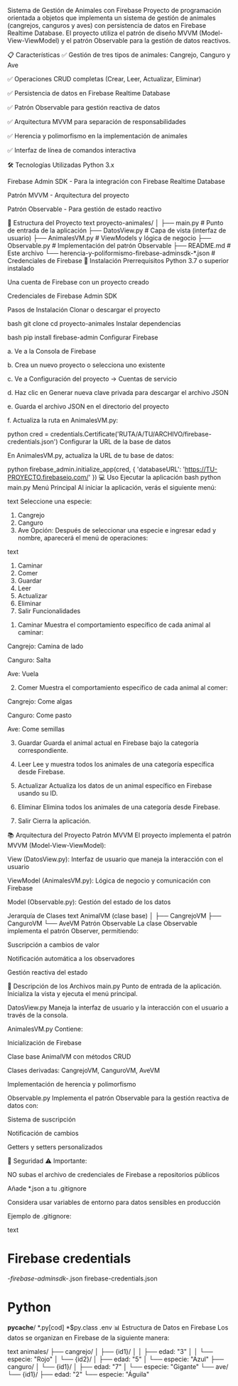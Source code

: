 Sistema de Gestión de Animales con Firebase
Proyecto de programación orientada a objetos que implementa un sistema de gestión de animales (cangrejos, canguros y aves) con persistencia de datos en Firebase Realtime Database. El proyecto utiliza el patrón de diseño MVVM (Model-View-ViewModel) y el patrón Observable para la gestión de datos reactivos.

📋 Características
✅ Gestión de tres tipos de animales: Cangrejo, Canguro y Ave

✅ Operaciones CRUD completas (Crear, Leer, Actualizar, Eliminar)

✅ Persistencia de datos en Firebase Realtime Database

✅ Patrón Observable para gestión reactiva de datos

✅ Arquitectura MVVM para separación de responsabilidades

✅ Herencia y polimorfismo en la implementación de animales

✅ Interfaz de línea de comandos interactiva

🛠️ Tecnologías Utilizadas
Python 3.x

Firebase Admin SDK - Para la integración con Firebase Realtime Database

Patrón MVVM - Arquitectura del proyecto

Patrón Observable - Para gestión de estado reactivo

📁 Estructura del Proyecto
text
proyecto-animales/
│
├── main.py                  # Punto de entrada de la aplicación
├── DatosView.py            # Capa de vista (interfaz de usuario)
├── AnimalesVM.py           # ViewModels y lógica de negocio
├── Observable.py           # Implementación del patrón Observable
├── README.md               # Este archivo
└── herencia-y-poliformismo-firebase-adminsdk-*.json  # Credenciales de Firebase
🚀 Instalación
Prerrequisitos
Python 3.7 o superior instalado

Una cuenta de Firebase con un proyecto creado

Credenciales de Firebase Admin SDK

Pasos de Instalación
Clonar o descargar el proyecto

bash
git clone <url-del-repositorio>
cd proyecto-animales
Instalar dependencias

bash
pip install firebase-admin
Configurar Firebase

a. Ve a la Consola de Firebase

b. Crea un nuevo proyecto o selecciona uno existente

c. Ve a Configuración del proyecto → Cuentas de servicio

d. Haz clic en Generar nueva clave privada para descargar el archivo JSON

e. Guarda el archivo JSON en el directorio del proyecto

f. Actualiza la ruta en AnimalesVM.py:

python
cred = credentials.Certificate('RUTA/A/TU/ARCHIVO/firebase-credentials.json')
Configurar la URL de la base de datos

En AnimalesVM.py, actualiza la URL de tu base de datos:

python
firebase_admin.initialize_app(cred, {
    'databaseURL': 'https://TU-PROYECTO.firebaseio.com/'
})
💻 Uso
Ejecutar la aplicación
bash
python main.py
Menú Principal
Al iniciar la aplicación, verás el siguiente menú:

text
Seleccione una especie:
1) Cangrejo
2) Canguro
3) Ave
Opción:
Después de seleccionar una especie e ingresar edad y nombre, aparecerá el menú de operaciones:

text
1) Caminar
2) Comer
3) Guardar
4) Leer
5) Actualizar
6) Eliminar
7) Salir
Funcionalidades
1. Caminar
Muestra el comportamiento específico de cada animal al caminar:

Cangrejo: Camina de lado

Canguro: Salta

Ave: Vuela

2. Comer
Muestra el comportamiento específico de cada animal al comer:

Cangrejo: Come algas

Canguro: Come pasto

Ave: Come semillas

3. Guardar
Guarda el animal actual en Firebase bajo la categoría correspondiente.

4. Leer
Lee y muestra todos los animales de una categoría específica desde Firebase.

5. Actualizar
Actualiza los datos de un animal específico en Firebase usando su ID.

6. Eliminar
Elimina todos los animales de una categoría desde Firebase.

7. Salir
Cierra la aplicación.

📚 Arquitectura del Proyecto
Patrón MVVM
El proyecto implementa el patrón MVVM (Model-View-ViewModel):

View (DatosView.py): Interfaz de usuario que maneja la interacción con el usuario

ViewModel (AnimalesVM.py): Lógica de negocio y comunicación con Firebase

Model (Observable.py): Gestión del estado de los datos

Jerarquía de Clases
text
AnimalVM (clase base)
│
├── CangrejoVM
├── CanguroVM
└── AveVM
Patrón Observable
La clase Observable implementa el patrón Observer, permitiendo:

Suscripción a cambios de valor

Notificación automática a los observadores

Gestión reactiva del estado

🔧 Descripción de los Archivos
main.py
Punto de entrada de la aplicación. Inicializa la vista y ejecuta el menú principal.

DatosView.py
Maneja la interfaz de usuario y la interacción con el usuario a través de la consola.

AnimalesVM.py
Contiene:

Inicialización de Firebase

Clase base AnimalVM con métodos CRUD

Clases derivadas: CangrejoVM, CanguroVM, AveVM

Implementación de herencia y polimorfismo

Observable.py
Implementa el patrón Observable para la gestión reactiva de datos con:

Sistema de suscripción

Notificación de cambios

Getters y setters personalizados

🔐 Seguridad
⚠️ Importante:

NO subas el archivo de credenciales de Firebase a repositorios públicos

Añade *.json a tu .gitignore

Considera usar variables de entorno para datos sensibles en producción

Ejemplo de .gitignore:

text
# Firebase credentials
*-firebase-adminsdk-*.json
firebase-credentials.json

# Python
__pycache__/
*.py[cod]
*$py.class
.env
📊 Estructura de Datos en Firebase
Los datos se organizan en Firebase de la siguiente manera:

text
animales/
├── cangrejo/
│   ├── {id1}/
│   │   ├── edad: "3"
│   │   └── especie: "Rojo"
│   └── {id2}/
│       ├── edad: "5"
│       └── especie: "Azul"
├── canguro/
│   └── {id1}/
│       ├── edad: "7"
│       └── especie: "Gigante"
└── ave/
    └── {id1}/
        ├── edad: "2"
        └── especie: "Águila"
